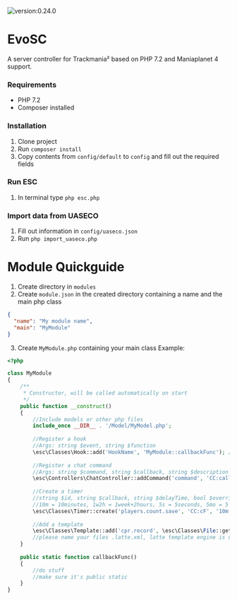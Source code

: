 ![version:0.24.0](https://img.shields.io/badge/Version-0.24.0-blue.svg)

# EvoSC

A server controller for Trackmania² based on PHP 7.2 and Maniaplanet 4 support.

### Requirements
* PHP 7.2
* Composer installed

### Installation
1. Clone project
2. Run `composer install`
3. Copy contents from `config/default` to `config` and fill out the required fields

### Run ESC
1. In terminal type `php esc.php`

### Import data from UASECO
1. Fill out information in `config/uaseco.json`
2. Run `php import_uaseco.php`

# Module Quickguide
1. Create directory in `modules` 
2. Create `module.json` in the created directory containing a name and the main php class 
````json
{
  "name": "My module name",
  "main": "MyModule"
}
````
3. Create `MyModule.php` containing your main class
Example:
````php
<?php

class MyModule
{
    /**
     * Constructor, will be called automatically on start
     */
    public function __construct()
    {
        //Include models or other php files
        include_once __DIR__ . '/Model/MyModel.php';
        
        //Register a hook
        //Args: string $event, string $function
        \esc\Classes\Hook::add('HookName', 'MyModule::callbackFunc'); //core classes need namespace, module classes not
        
        //Register a chat command
        //Args: string $command, string $callback, string $description = '-', string $trigger = '/', string $access = null
        \esc\Controllers\ChatController::addCommand('command', 'CC:callbackFunc', 'description', '/'); //if you want to restrict access to admin, you can use 'ban' access-right for now
        
        //Create a timer
        //string $id, string $callback, string $delayTime, bool $override = false
        //10m = 10minutes, 1w2h = 1week+2hours, 5s = 5seconds, 5mo = 5 months
        \esc\Classes\Timer::create('players.count.save', 'CC:cF', '10m');
        
        //Add a template
        \esc\Classes\Template::add('cpr.record', \esc\Classes\File::get(__DIR__ . '/Templates/my-template.latte.xml'));
        //please name your files .latte.xml, latte template engine is used, it is a convention to name the files that way
    }
    
    public static function callbackFunc()
    {
        //do stuff
        //make sure it's public static
    }
}
````